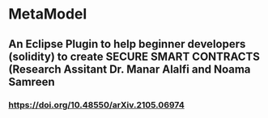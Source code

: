 # MetaModel

## An Eclipse Plugin to help beginner developers (solidity) to create SECURE SMART CONTRACTS (Research Assitant Dr. Manar Alalfi and Noama Samreen
### https://doi.org/10.48550/arXiv.2105.06974
